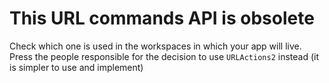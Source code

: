 # This URL commands API is obsolete

Check which one is used in the workspaces in which your app will live. Press the people responsible for the decision to use `URLActions2` instead (it is simpler to use and implement)